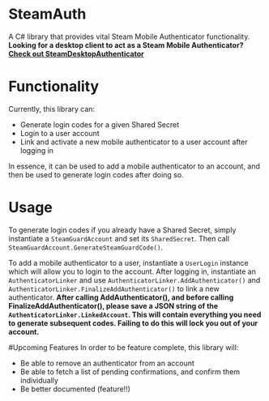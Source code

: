 # SteamAuth
A C# library that provides vital Steam Mobile Authenticator functionality. **Looking for a desktop client to act as a Steam Mobile Authenticator? [Check out SteamDesktopAuthenticator](https://github.com/Jessecar96/SteamDesktopAuthenticator)**

# Functionality
Currently, this library can:

* Generate login codes for a given Shared Secret
* Login to a user account
* Link and activate a new mobile authenticator to a user account after logging in

In essence, it can be used to add a mobile authenticator to an account, and then be used to generate login codes after doing so.

# Usage
To generate login codes if you already have a Shared Secret, simply instantiate a `SteamGuardAccount` and set its `SharedSecret`. Then call `SteamGuardAccount.GenerateSteamGuardCode()`.

To add a mobile authenticator to a user, instantiate a `UserLogin` instance which will allow you to login to the account. After logging in, instantiate an `AuthenticatorLinker` and use `AuthenticatorLinker.AddAuthenticator()` and `AuthenticatorLinker.FinalizeAddAuthenticator()` to link a new authenticator. **After calling AddAuthenticator(), and before calling FinalizeAddAuthenticator(), please save a JSON string of the `AuthenticatorLinker.LinkedAccount`. This will contain everything you need to generate subsequent codes. Failing to do this will lock you out of your account.**

#Upcoming Features
In order to be feature complete, this library will:

* Be able to remove an authenticator from an account
* Be able to fetch a list of pending confirmations, and confirm them individually
* Be better documented (feature!!)


